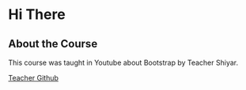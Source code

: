 # Hi There

## About the Course
This course was taught in Youtube about Bootstrap by Teacher Shiyar.

[Teacher Github](https://github.com/codershiyar)
